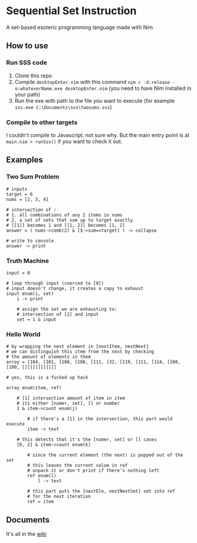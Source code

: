 # Sequential Set Instruction

A set-based esoteric programming language made with Nim

## How to use

### Run SSS code

1. Clone this repo
2. Compile `desktopEnter.nim` with this command `nim c -d:release -o:whateverName.exe desktopEnter.nim` (you need to have Nim installed in your path)
3. Run the exe with path to the file you want to execute (for example `sss.exe C:\Documents\sss\twosums.sss`)

### Compile to other targets

I couldn't compile to Javascript, not sure why. But the main entry point is at `main.nim > runSss()` if you want to check it out.

## Examples

### Two Sum Problem

```
# inputs
target = 6
nums = [2, 3, 4]

# intersection of :
# 1. all combinations of any 2 items in nums
# 2. a set of sets that sum up to target exactly
# [[1]] becomes 1 and [[1, 2]] becomes [1, 2]
answer = ( nums->comb(2) & [$->sum==target] ) -> collapse

# write to console
answer -> print
```

### Truth Machine

```
input = 0

# loop through input (coerced to [0])
# input doesn't change, it creates a copy to exhaust
input enum(i, set)
    i -> print

    # assign the set we are exhausting to:
    # intersection of [1] and input
    set = 1 & input
```

### Hello World

```
# by wrapping the next element in [nextItem, nextNext]
# we can distinguish this item from the next by checking
# the amount of elements in them
array = [104, [101, [108, [108, [111, [32, [119, [111, [114, [108, [100, []]]]]]]]]]]]

# yes, this is a fucked up hack

array enum(item, ref)

    # [1] intersection amount of item in item
    # its either [numer, set], [] or number
    1 & item->count enum(j)

        # if there's a [1] in the intersection, this part would execute
        item -> text

    # this detects that it's the [numer, set] or [] cases
    [0, 2] & item->count enum(k)

        # since the current element (the next) is popped out of the set
        # this leaves the current value in ref
        # unpack it or don't print if there's nothing left
        ref enum(l)
            l -> text

        # this part puts the [nextEle, nextNextSet] set into ref
        # for the next iteration
        ref = item
```

## Documents

It's all in the [wiki](https://github.com/CIOSAI/SequentialSetInstruction/wiki)
